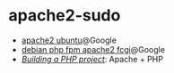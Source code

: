 # apache2-sudo

* [apache2 ubuntu](https://www.google.com/search?q=apache2+ubuntu)@Google
* [debian php fpm apache2 fcgi](https://www.google.com/search?q=debian+php+fpm+apache2+fcgi)@Google
* [*Building a PHP project*](https://docs.travis-ci.com/user/languages/php/): Apache + PHP
